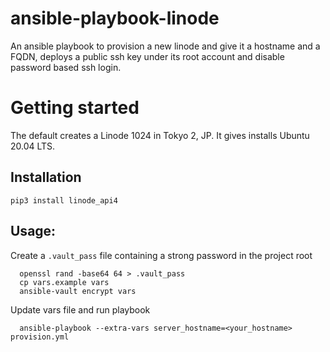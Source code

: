 # ansible-playbook-linode

An ansible playbook to provision a new linode and give it a hostname and a FQDN, deploys a public ssh key under its root account and disable password based ssh login.

# Getting started

The default creates a Linode 1024 in Tokyo 2, JP.
It gives installs Ubuntu 20.04 LTS.

## Installation

`pip3 install linode_api4`

## Usage:

Create a `.vault_pass` file containing a strong password in the project root

      openssl rand -base64 64 > .vault_pass
      cp vars.example vars
      ansible-vault encrypt vars

Update vars file and run playbook

      ansible-playbook --extra-vars server_hostname=<your_hostname> provision.yml
